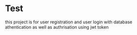 # Test

this project is for user registration and user login with database athentication as well as authrisation using jwt token 
